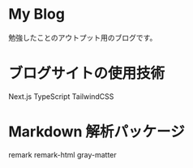 # My Blog

勉強したことのアウトプット用のブログです。

# ブログサイトの使用技術

Next.js
TypeScript
TailwindCSS

# Markdown 解析パッケージ

remark
remark-html
gray-matter
